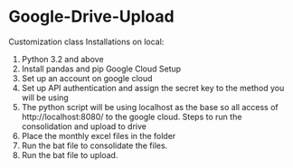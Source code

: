 # Google-Drive-Upload



Customization class 
Installations on local:
1.	Python 3.2 and above
2.	Install pandas and pip 
Google Cloud Setup
1.	Set up an account on google cloud 
2.	Set up API authentication and assign the secret key to the method you will be using
3.	The python script will be using localhost as the base so all access of http://localhost:8080/ to the google cloud.
Steps to run the consolidation and upload to drive 
1.	Place the monthly excel files in the folder 
2.	Run the bat file to consolidate the files.
3.	Run the bat file to upload. 
